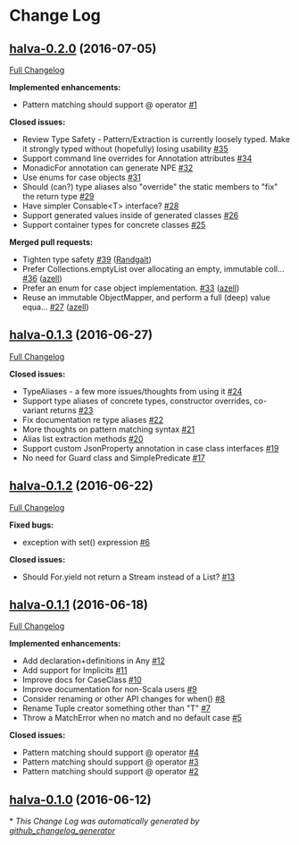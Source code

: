 # Change Log

## [halva-0.2.0](https://github.com/Randgalt/halva/tree/halva-0.2.0) (2016-07-05)
[Full Changelog](https://github.com/Randgalt/halva/compare/halva-0.1.3...halva-0.2.0)

**Implemented enhancements:**

- Pattern matching should support @ operator [\#1](https://github.com/Randgalt/halva/issues/1)

**Closed issues:**

- Review Type Safety - Pattern/Extraction is currently loosely typed. Make it strongly typed without \(hopefully\) losing usability [\#35](https://github.com/Randgalt/halva/issues/35)
- Support command line overrides for Annotation attributes [\#34](https://github.com/Randgalt/halva/issues/34)
- MonadicFor annotation can generate NPE [\#32](https://github.com/Randgalt/halva/issues/32)
- Use enums for case objects [\#31](https://github.com/Randgalt/halva/issues/31)
- Should \(can?\) type aliases also "override" the static members to "fix" the return type [\#29](https://github.com/Randgalt/halva/issues/29)
- Have simpler Consable\<T\> interface? [\#28](https://github.com/Randgalt/halva/issues/28)
- Support generated values inside of generated classes [\#26](https://github.com/Randgalt/halva/issues/26)
- Support container types for concrete classes [\#25](https://github.com/Randgalt/halva/issues/25)

**Merged pull requests:**

- Tighten type safety [\#39](https://github.com/Randgalt/halva/pull/39) ([Randgalt](https://github.com/Randgalt))
- Prefer Collections.emptyList over allocating an empty, immutable coll… [\#36](https://github.com/Randgalt/halva/pull/36) ([azell](https://github.com/azell))
- Prefer an enum for case object implementation. [\#33](https://github.com/Randgalt/halva/pull/33) ([azell](https://github.com/azell))
- Reuse an immutable ObjectMapper, and perform a full \(deep\) value equa… [\#27](https://github.com/Randgalt/halva/pull/27) ([azell](https://github.com/azell))

## [halva-0.1.3](https://github.com/Randgalt/halva/tree/halva-0.1.3) (2016-06-27)
[Full Changelog](https://github.com/Randgalt/halva/compare/halva-0.1.2...halva-0.1.3)

**Closed issues:**

- TypeAliases - a few more issues/thoughts from using it [\#24](https://github.com/Randgalt/halva/issues/24)
- Support type aliases of concrete types, constructor overrides, co-variant returns [\#23](https://github.com/Randgalt/halva/issues/23)
- Fix documentation re type aliases [\#22](https://github.com/Randgalt/halva/issues/22)
- More thoughts on pattern matching syntax [\#21](https://github.com/Randgalt/halva/issues/21)
- Alias list extraction methods [\#20](https://github.com/Randgalt/halva/issues/20)
- Support custom JsonProperty annotation in case class interfaces [\#19](https://github.com/Randgalt/halva/issues/19)
- No need for Guard class and SimplePredicate [\#17](https://github.com/Randgalt/halva/issues/17)

## [halva-0.1.2](https://github.com/Randgalt/halva/tree/halva-0.1.2) (2016-06-22)
[Full Changelog](https://github.com/Randgalt/halva/compare/halva-0.1.1...halva-0.1.2)

**Fixed bugs:**

- exception with set\(\) expression [\#6](https://github.com/Randgalt/halva/issues/6)

**Closed issues:**

- Should For.yield not return a Stream instead of a List? [\#13](https://github.com/Randgalt/halva/issues/13)

## [halva-0.1.1](https://github.com/Randgalt/halva/tree/halva-0.1.1) (2016-06-18)
[Full Changelog](https://github.com/Randgalt/halva/compare/halva-0.1.0...halva-0.1.1)

**Implemented enhancements:**

- Add declaration+definitions in Any [\#12](https://github.com/Randgalt/halva/issues/12)
- Add support for Implicits [\#11](https://github.com/Randgalt/halva/issues/11)
- Improve docs for CaseClass [\#10](https://github.com/Randgalt/halva/issues/10)
- Improve documentation for non-Scala users [\#9](https://github.com/Randgalt/halva/issues/9)
- Consider renaming or other API changes for when\(\) [\#8](https://github.com/Randgalt/halva/issues/8)
- Rename Tuple creator something other than "T" [\#7](https://github.com/Randgalt/halva/issues/7)
- Throw a MatchError when no match and no default case [\#5](https://github.com/Randgalt/halva/issues/5)

**Closed issues:**

- Pattern matching should support @ operator [\#4](https://github.com/Randgalt/halva/issues/4)
- Pattern matching should support @ operator [\#3](https://github.com/Randgalt/halva/issues/3)
- Pattern matching should support @ operator [\#2](https://github.com/Randgalt/halva/issues/2)

## [halva-0.1.0](https://github.com/Randgalt/halva/tree/halva-0.1.0) (2016-06-12)


\* *This Change Log was automatically generated by [github_changelog_generator](https://github.com/skywinder/Github-Changelog-Generator)*